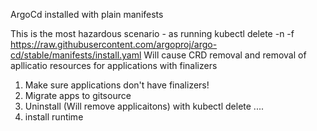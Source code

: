 ArgoCd installed with plain manifests

This is the most hazardous scenario - as running kubectl delete -n <argocd-ns> -f https://raw.githubusercontent.com/argoproj/argo-cd/stable/manifests/install.yaml
Will cause CRD removal and removal of apllicatio resources for applications with finalizers


1. Make sure applications don't have finalizers!
2. Migrate apps to gitsource
3. Uninstall (Will remove applicaitons) with kubectl delete ....
4. install runtime